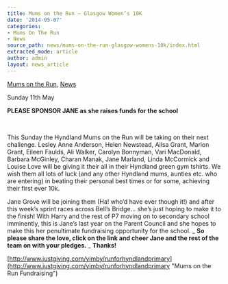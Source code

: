 ```yaml
---
title: Mums on the Run – Glasgow Women’s 10K
date: '2014-05-07'
categories:
- Mums On The Run
- News
source_path: news/mums-on-the-run-glasgow-womens-10k/index.html
extracted_mode: article
author: admin
layout: news_article
---
```

[Mums on the Run](category/mums-on-the-run/), [News](/news/)

Sunday 11th May

**PLEASE SPONSOR JANE as she raises funds for the school**

&nbsp;

This Sunday the Hyndland Mums on the Run will be taking on their next challenge. Lesley Anne Anderson, Helen Newstead, Ailsa Grant, Marion Grant, Eileen Faulds, Ali Walker, Carolyn Bonnyman, Vari MacDonald, Barbara McGinley, Charan Manak, Jane Marland, Linda McCormick and Louise Love will be giving it their all in their Hyndland green gym tshirts. We wish them all lots of luck (and any other Hyndland mums, aunties etc. who are entering) in beating their personal best times or for some, achieving their first ever 10k.

Jane Grove will be joining them (Ha! who’d have ever though it!) and after this week’s sprint races across Bell’s Bridge… she’s just hoping to make it to the finish! With Harry and the rest of P7 moving on to secondary school imminently, this is Jane’s last year on the Parent Council and she hopes to make this her penultimate fundraising opportunity for the school.&nbsp;_ **So please share the love, click on the link and cheer Jane and the rest of the team on with your pledges.** _ **Thanks!**

[http://www.justgiving.com/yimby/runforhyndlandprimary](http://www.justgiving.com/yimby/runforhyndlandprimary "Mums on the Run Fundraising")
